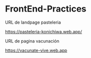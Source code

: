 # FrontEnd-Practices

URL de landpage pasteleria

https://pasteleria-konichiwa.web.app/

URL de pagina vacunación

https://vacunate-vive.web.app
